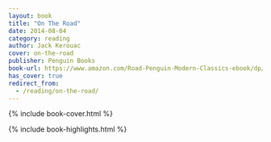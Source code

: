 ```yaml
---
layout: book
title: "On The Road"
date: 2014-08-04
category: reading
author: Jack Kerouac
cover: on-the-road
publisher: Penguin Books
book-url: https://www.amazon.com/Road-Penguin-Modern-Classics-ebook/dp/B005BPAFKO/
has_cover: true
redirect_from:
  - /reading/on-the-road/
---
```

{% include book-cover.html %}

{% include book-highlights.html %}
